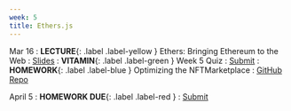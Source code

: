 ```yaml
---
week: 5
title: Ethers.js
---
```


Mar 16
: **LECTURE**{: .label .label-yellow } Ethers: Bringing Ethereum to the Web
  : [Slides](https://docs.google.com/presentation/d/12B-wEgeDtDDdLvox6G8h9HC9_-G9h4_SEOvdOFAs6Uk/edit#slide=id.g51da6455d5_0_0)
: **VITAMIN**{: .label .label-green } Week 5 Quiz
  : [Submit](https://docs.google.com/forms/d/1uUj4Qdkt95_a2_d23NXCnMyTK1g7xCdC_UukiXuZYrg)
: **HOMEWORK**{: .label .label-blue } Optimizing the NFTMarketplace
  : [GitHub Repo](https://github.com/BerkeleyBlockchain/fa23-dev-decal/tree/main)

April 5
: **HOMEWORK DUE**{: .label .label-red }
  : [Submit](https://www.gradescope.com/courses/608052/assignments/3510765)